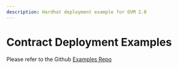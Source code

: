 ```yaml
---
description: Hardhat deployment example for OVM 2.0
---
```


# Contract Deployment Examples

Please refer to the Github [Examples Repo](https://github.com/omgnetwork/optimism-v2/tree/develop/boba\_examples)
